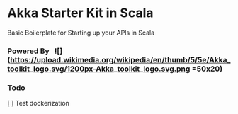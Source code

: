 # Akka Starter Kit in Scala

Basic Boilerplate for Starting up your APIs in Scala

### Powered By &nbsp;&nbsp;![](https://upload.wikimedia.org/wikipedia/en/thumb/5/5e/Akka_toolkit_logo.svg/1200px-Akka_toolkit_logo.svg.png =50x20)



### Todo
[ ] Test dockerization